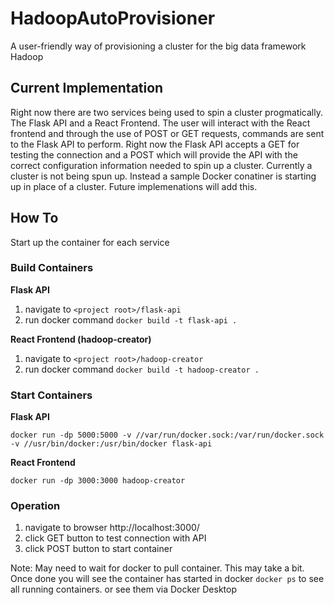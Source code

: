 # HadoopAutoProvisioner
A user-friendly way of provisioning a cluster for the big data framework Hadoop

## Current Implementation
Right now there are two services being used to spin a cluster progmatically. The Flask API and a React Frontend. The user will interact with the React frontend and through the use of POST or GET requests, commands are sent to the Flask API to perform. Right now the Flask API accepts a GET for testing the connection and a POST which will provide the API with the correct configuration information needed to spin up a cluster. Currently a cluster is not being spun up. Instead a sample Docker conatiner is starting up in place of a cluster. Future implemenations will add this.

## How To
Start up the container for each service

### Build Containers
**Flask API**
1. navigate to ``` <project root>/flask-api ```
2. run docker command ``` docker build -t flask-api . ```


**React Frontend (hadoop-creator)**
1. navigate to ``` <project root>/hadoop-creator ```
2. run docker command ``` docker build -t hadoop-creator . ```

### Start Containers
**Flask API**

``` docker run -dp 5000:5000 -v //var/run/docker.sock:/var/run/docker.sock -v //usr/bin/docker:/usr/bin/docker flask-api ```

**React Frontend**

``` docker run -dp 3000:3000 hadoop-creator ```

### Operation
1. navigate to browser http://localhost:3000/
2. click GET button to test connection with API
3. click POST button to start container

Note: May need to wait for docker to pull container. This may take a bit. Once done you will see the container has started in docker
``` docker ps ``` to see all running containers. or see them via Docker Desktop
